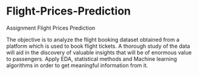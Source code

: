 # Flight-Prices-Prediction
Assignment Flight Prices Prediction


The objective is to analyze the flight booking dataset obtained from a platform which is used to book flight tickets. A thorough study of the data will aid in the discovery of valuable 
insights that will be of enormous value to passengers.
Apply EDA, statistical methods and Machine learning algorithms in order to get meaningful information from it.
